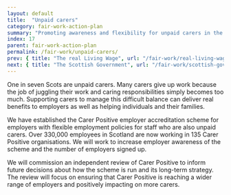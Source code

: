 ```yaml
---
layout: default
title:  "Unpaid carers"
category: fair-work-action-plan
summary: "Promoting awareness and flexibility for unpaid carers in the workplace though Carer Positive"
index: 17
parent: fair-work-action-plan
permalink: /fair-work/unpaid-carers/
prev: { title: "The real Living Wage", url: "/fair-work/real-living-wage/" }
next: { title: "The Scottish Government", url: "/fair-work/scottish-government/" }
---
```


One in seven Scots are unpaid carers. Many carers give up work because the job of juggling their work and caring responsibilities simply becomes too much. Supporting carers to manage this difficult balance can deliver real benefits to employers as well as helping individuals and their families. 

We have established the Carer Positive employer accreditation scheme for employers with flexible employment policies for staff who are also unpaid carers. Over 330,000 employees in Scotland are now working in 135 Carer Positive organisations. We will work to increase employer awareness of the scheme and the number of employers signed up.  

We will commission an independent review of Carer Positive to inform future decisions about how the scheme is run and its long-term strategy. The review will focus on ensuring that Carer Positive is reaching a wider range of employers and positively impacting on more carers.
